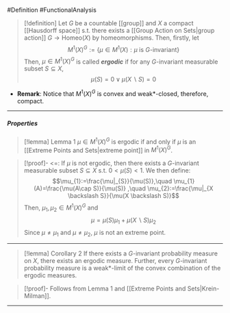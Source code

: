 #Definition #FunctionalAnalysis 

> [!definition]
> Let $G$ be a countable [[group]] and $X$ a compact [[Hausdorff space]] s.t. there exists a [[Group Action on Sets|group action]] $G\to \text{Homeo}(X)$ by homeomorphisms. Then, firstly, let $$M^1(X)^G:=\{ \mu\in M^1(X):\mu \text{ is }G\text{-invariant} \}$$Then, $\mu\in M^1(X)^G$ is called ***ergodic*** if for any $G$-invariant measurable subset $S\subseteq X$, $$\mu(S)=0\lor \mu(X\backslash S)=0$$
- **Remark**: Notice that $M^1(X)^G$ is convex and weak\*-closed, therefore, compact.
---
##### Properties
> [!lemma] Lemma 1
> $\mu\in M^1(X)^G$ is ergodic if and only if $\mu$ is an [[Extreme Points and Sets|extreme point]] in $M^1(X)^G$.

> [!proof]-
> <=: If $\mu$ is not ergodic, then there exists a $G$-invariant measurable subset $S\subseteq X$ s.t. $0<\mu(S)<1$. We then define: 
> $$\mu_{1}:=\frac{\mu|_{S}}{\mu(S)},\quad \mu_{1}(A)=\frac{\mu(A\cap S)}{\mu(S)} ,\quad \mu_{2}:=\frac{\mu|_{X \backslash S}}{\mu(X \backslash S)}$$ Then, $\mu_{1},\mu_{2}\in M^1(X)^G$ and $$\mu=\mu(S)\mu_{1}+\mu(X \backslash S)\mu_{2}$$Since $\mu\neq \mu_{1}$ and $\mu\neq \mu_{2}$, $\mu$ is not an extreme point. 
---
> [!lemma] Corollary 2
> If there exists a $G$-invariant probability measure on $X$, there exists an ergodic measure. Further, every $G$-invariant probability measure is a weak\*-limit of the convex combination of the ergodic measures.

> [!proof]-
> Follows from Lemma 1 and [[Extreme Points and Sets|Krein-Milman]].
---
